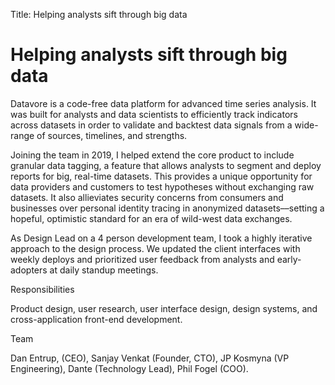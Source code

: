 Title: Helping analysts sift through big data

# Helping analysts sift through big data

Datavore is a code-free data platform for advanced time series analysis. It was built for analysts and data scientists to efficiently track indicators across datasets in order to validate and backtest data signals from a wide-range of sources, timelines, and strengths.

Joining the team in 2019, I helped extend the core product to include granular data tagging, a feature that allows analysts to segment and deploy reports for big, real-time datasets. This provides a unique opportunity for data providers and customers to test hypotheses without exchanging raw datasets. It also allieviates security concerns from consumers and businesses over personal identity tracing in anonymized datasets––setting a hopeful, optimistic standard for an era of wild-west data exchanges.

As Design Lead on a 4 person development team, I took a highly iterative approach to the design process. We updated the client interfaces with weekly deploys and prioritized user feedback from analysts and early-adopters at daily standup meetings.

Responsibilities

Product design, user research, user interface design, design systems, and cross-application front-end development.

Team

Dan Entrup, (CEO), Sanjay Venkat (Founder, CTO), JP Kosmyna (VP Engineering), Dante (Technology Lead), Phil Fogel (COO).
